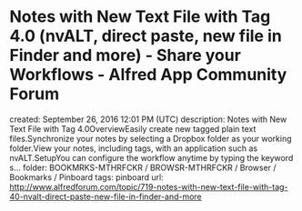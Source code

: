 # Notes with New Text File with Tag 4.0 (nvALT, direct paste, new file in Finder and more) - Share your Workflows - Alfred App Community Forum

created: September 26, 2016 12:01 PM (UTC)
description: Notes with New Text File with Tag 4.0OverviewEasily create new tagged plain text files.Synchronize your notes by selecting a Dropbox folder as your working folder.View your notes, including tags, with an application such as nvALT.SetupYou can configure the workflow anytime by typing the keyword s...
folder: BOOKMRKS-MTHRFCKR / BROWSR-MTHRFCKR / Browser / Bookmarks / Pinboard
tags: pinboard
url: http://www.alfredforum.com/topic/719-notes-with-new-text-file-with-tag-40-nvalt-direct-paste-new-file-in-finder-and-more